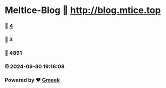 # MeltIce-Blog :link: http://blog.mtice.top 
### :page_facing_up: [4](http://blog.mtice.top/tag.html) 
### :speech_balloon: 3 
### :hibiscus: 4891 
### :alarm_clock: 2024-09-30 19:16:08 
### Powered by :heart: [Gmeek](https://github.com/Meekdai/Gmeek)
